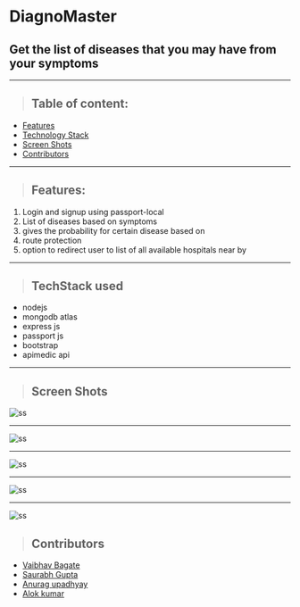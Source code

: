 # DiagnoMaster

## Get the list of diseases that you may have from your symptoms

---

> ## Table of content:

- [Features](https://github.com/vaibhav25-mnnit/noob_coders/blob/master/README.md#features)
- [Technology Stack](https://github.com/vaibhav25-mnnit/noob_coders/blob/master/README.md#techstack-used)
- [Screen Shots](https://github.com/vaibhav25-mnnit/noob_coders/blob/master/README.md#screen-shots)
- [Contributors](https://github.com/vaibhav25-mnnit/noob_coders/blob/master/README.md#Contributors)

---

> ## **Features:**

1. Login and signup using passport-local
1. List of diseases based on symptoms
1. gives the probability for certain disease based on
1. route protection
1. option to redirect user to list of all available hospitals near by

---

> ## **TechStack used**

- nodejs
- mongodb atlas
- express js
- passport js
- bootstrap
- apimedic api

---

> ## Screen Shots

![ss](https://github.com/vaibhav25-mnnit/noob_coders/blob/master/screen_shots/ss2.png)

---

![ss](https://github.com/vaibhav25-mnnit/noob_coders/blob/master/screen_shots/ss1.png)

---

![ss](https://github.com/vaibhav25-mnnit/noob_coders/blob/master/screen_shots/ss4.png)

---

![ss](https://github.com/vaibhav25-mnnit/noob_coders/blob/master/screen_shots/ss5.png)

---

![ss](https://github.com/vaibhav25-mnnit/noob_coders/blob/master/screen_shots/ss3.png)

> ## Contributors

- [Vaibhav Bagate](https://github.com/vaibhav25-mnnit)
- [Saurabh Gupta](https://github.com/saurabh-38)
- [Anurag upadhyay](https://github.com/Anurag319)
- [Alok kumar](https://github.com/alokk48200)
